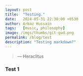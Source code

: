 ```yaml
---
layout: post
title:  "Testing."
date:   2024-05-31 22:30:00 +0530
author: Arbaz Hussain
tags:   [music, philosophy]
image: /imgs/thumbs/git-gud.png
permalink: /blog/test
description: "Testing markdown?"  
---
```


> ― Heraclitus

### Test 1